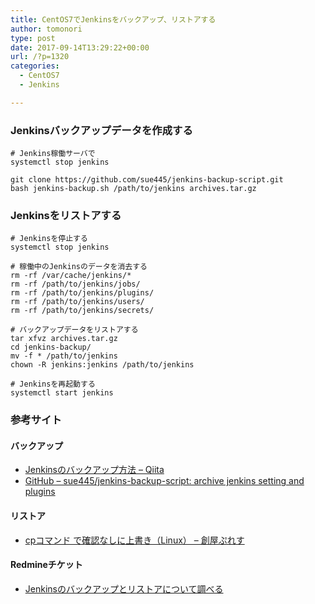```yaml
---
title: CentOS7でJenkinsをバックアップ、リストアする
author: tomonori
type: post
date: 2017-09-14T13:29:22+00:00
url: /?p=1320
categories:
  - CentOS7
  - Jenkins

---
```

### Jenkinsバックアップデータを作成する

```:bash
# Jenkins稼働サーバで
systemctl stop jenkins

git clone https://github.com/sue445/jenkins-backup-script.git
bash jenkins-backup.sh /path/to/jenkins archives.tar.gz
```

### Jenkinsをリストアする

```:bash
# Jenkinsを停止する
systemctl stop jenkins

# 稼働中のJenkinsのデータを消去する
rm -rf /var/cache/jenkins/*
rm -rf /path/to/jenkins/jobs/
rm -rf /path/to/jenkins/plugins/
rm -rf /path/to/jenkins/users/
rm -rf /path/to/jenkins/secrets/

# バックアップデータをリストアする
tar xfvz archives.tar.gz
cd jenkins-backup/
mv -f * /path/to/jenkins
chown -R jenkins:jenkins /path/to/jenkins

# Jenkinsを再起動する
systemctl start jenkins
```

### 参考サイト

#### バックアップ

  * [Jenkinsのバックアップ方法 &#8211; Qiita](http://qiita.com/tnishi91/items/d2ba5c42408333eeca9a)
  * [GitHub &#8211; sue445/jenkins-backup-script: archive jenkins setting and plugins](https://github.com/sue445/jenkins-backup-script)

#### リストア

  * [cpコマンド で確認なしに上書き（Linux） &#8211; 創屋ぷれす](http://www.souya.biz/blog/2009/08/01/cp%E3%82%B3%E3%83%9E%E3%83%B3%E3%83%89%E3%81%A7%E7%A2%BA%E8%AA%8D%E3%81%AA%E3%81%97%E3%81%AB%E4%B8%8A%E6%9B%B8%E3%81%8D%EF%BC%88linux%EF%BC%89/)

#### Redmineチケット

  * [Jenkinsのバックアップとリストアについて調べる](/redmine/issues/325)